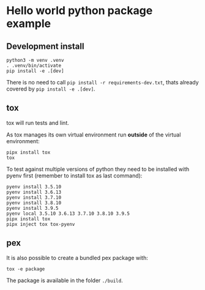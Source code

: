 # Hello world python package example

## Development install

```shell
python3 -m venv .venv
. .venv/bin/activate
pip install -e .[dev]
```

There is no need to call `pip install -r requirements-dev.txt`, thats already covered by `pip install -e .[dev]`.


## tox

tox will run tests and lint.

As tox manages its own virtual environment run **outside** of the virtual environment:

```shell
pipx install tox
tox
```

To test against multiple versions of python they need to be installed with pyenv first (remember to install tox as last command):

```shell
pyenv install 3.5.10
pyenv install 3.6.13
pyenv install 3.7.10
pyenv install 3.8.10
pyenv install 3.9.5
pyenv local 3.5.10 3.6.13 3.7.10 3.8.10 3.9.5
pipx install tox
pipx inject tox tox-pyenv
```

## pex

It is also possible to create a bundled pex package with:

```shell
tox -e package
```

The package is available in the folder `./build`.